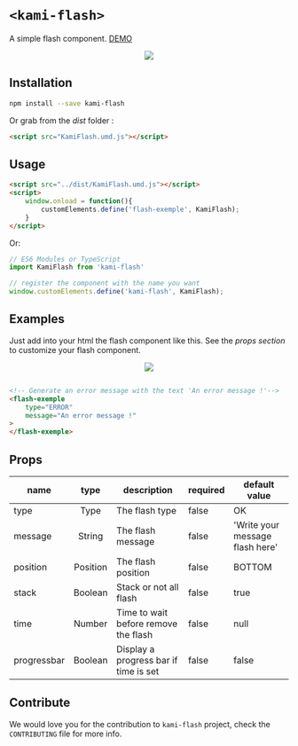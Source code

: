 
# `<kami-flash>`

A simple flash component. [DEMO](https://emilienleroy.fr/assets/flash/)

<p align="center">
  <img  src="https://emilienleroy.fr/assets/flash.gif">
</p>

## Installation


```sh
npm install --save kami-flash
```

Or grab from the *dist* folder :


```html
<script src="KamiFlash.umd.js"></script>
```


## Usage


```html
<script src="../dist/KamiFlash.umd.js"></script>
<script>
    window.onload = function(){
        customElements.define('flash-exemple', KamiFlash);
    }
</script>
```

Or:

```js
// ES6 Modules or TypeScript
import KamiFlash from 'kami-flash'

// register the component with the name you want
window.customElements.define('kami-flash', KamiFlash);
```


## Examples


Just add into your html the flash component like this.
See the *props section* to customize your flash component.

<p align="center">
  <img  src="https://emilienleroy.fr/assets/error.gif">
</p>

```html

<!-- Generate an error message with the text 'An error message !'-->
<flash-exemple
    type="ERROR"
    message="An error message !"
>
</flash-exemple>

```
## Props

| name          |  type    | description                 | required | default value                  |
|-------------- |:--------:|-----------------------------|----------|--------------------------------|
| type          | Type     | The flash type              | false    | OK                             |
| message       | String   | The flash message           | false    | 'Write your message flash here'|
| position      | Position | The flash position          | false    | BOTTOM                         |
| stack         | Boolean  | Stack or not all flash      | false    | true                           |
| time          | Number   | Time to wait before remove the flash | false | null                     |
| progressbar   | Boolean  | Display a progress bar if time is set| false | false                    |

## Contribute

We would love you for the contribution to ``kami-flash`` project, check the ``CONTRIBUTING`` file for more info.

